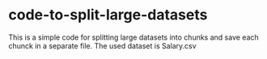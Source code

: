 # code-to-split-large-datasets
This is a simple code for splitting large datasets into chunks and save each chunck in a separate file.
The used dataset is Salary.csv
